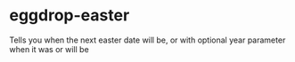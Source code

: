 # eggdrop-easter
Tells you when the next easter date will be, or with optional year parameter when it was or will be
